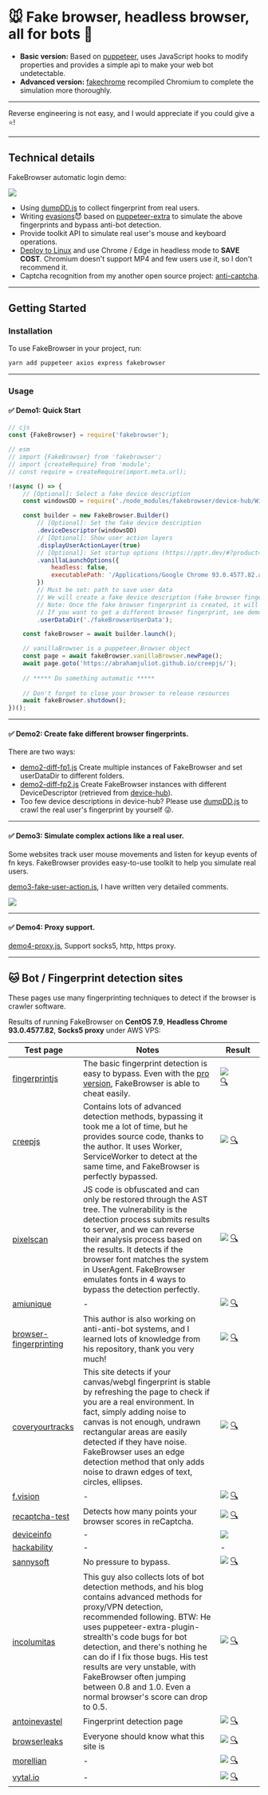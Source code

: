 # 🐭 Fake browser, headless browser, all for bots 🤖

* **Basic version:**
Based on [puppeteer](https://github.com/puppeteer/puppeteer), uses JavaScript hooks to modify properties and provides a simple api to make your web bot undetectable.
* **Advanced version:**
[fakechrome](https://github.com/kkoooqq/fakechrome) recompiled Chromium to complete the simulation more thoroughly. 

------

Reverse engineering is not easy, and I would appreciate if you could give a ⭐!

------

## Technical details

FakeBrowser automatic login demo:

![](doc/fakebrowser-demo.gif)

* Using [dumpDD.js](src/dumpDD.js) to collect fingerprint from real users.
* Writing [evasions](https://github.com/kkoooqq/fakebrowser/tree/main/src/plugins/evasions)😈 based on [puppeteer-extra](https://github.com/berstend/puppeteer-extra) to simulate the above fingerprints and bypass anti-bot detection.
* Provide toolkit API to simulate real user's mouse and keyboard operations.
* [Deploy to Linux](https://github.com/kkoooqq/fakebrowser/tree/main/script) and use Chrome / Edge in headless mode to **SAVE COST**. Chromium doesn't support MP4 and few users use it, so I don't recommend it.
* Captcha recognition from my another open source project: [anti-captcha](https://github.com/kkoooqq/anti-captcha).

----

## Getting Started

### Installation

To use FakeBrowser in your project, run:

```bash
yarn add puppeteer axios express fakebrowser
```

---

### Usage

#### ✅ Demo1: Quick Start

``` javascript
// cjs
const {FakeBrowser} = require('fakebrowser');

// esm
// import {FakeBrowser} from 'fakebrowser';
// import {createRequire} from 'module';
// const require = createRequire(import.meta.url);

!(async () => {
    // [Optional]: Select a fake device description
    const windowsDD = require('./node_modules/fakebrowser/device-hub/Windows.json');

    const builder = new FakeBrowser.Builder()
        // [Optional]: Set the fake device description
        .deviceDescriptor(windowsDD)
        // [Optional]: Show user action layers
        .displayUserActionLayer(true)
        // [Optional]: Set startup options (https://pptr.dev/#?product=Puppeteer&show=api-puppeteerlaunchoptions)
        .vanillaLaunchOptions({
            headless: false,
            executablePath: '/Applications/Google Chrome 93.0.4577.82.app/Contents/MacOS/Google Chrome',
        })
        // Must be set: path to save user data
        // We will create a fake device description (fake browser fingerprint) and save the browser's user cache information to this folder.
        // Note: Once the fake browser fingerprint is created, it will not change, just like a normal user using the browser.
        // If you want to get a different browser fingerprint, see demo2.
        .userDataDir('./fakeBrowserUserData');

    const fakeBrowser = await builder.launch();

    // vanillaBrowser is a puppeteer.Browser object
    const page = await fakeBrowser.vanillaBrowser.newPage();
    await page.goto('https://abrahamjuliot.github.io/creepjs/');
    
    // ***** Do something automatic *****
    
    // Don't forget to close your browser to release resources
    await fakeBrowser.shutdown();
})();
```

---

#### ✅ Demo2: Create fake different browser fingerprints.

There are two ways:
* [demo2-diff-fp1.js](demo/demo2-diff-fp1.js) Create multiple instances of FakeBrowser and set userDataDir to different folders.
* [demo2-diff-fp2.js](demo/demo2-diff-fp2.js) Create FakeBrowser instances with different DeviceDescriptor (retrieved from [device-hub](device-hub)).
* Too few device descriptions in device-hub? Please use [dumpDD.js](src/dumpDD.js) to crawl the real user's fingerprint by yourself 😜.

---

#### ✅ Demo3: Simulate complex actions like a real user.

Some websites track user mouse movements and listen for keyup events of fn keys. FakeBrowser provides easy-to-use toolkit to help you simulate real users.

[demo3-fake-user-action.js](demo/demo3-fake-user-action.js), I have written very detailed comments.

![](doc/fakebrowser-demo3.gif)

---

#### ✅ Demo4: Proxy support.

[demo4-proxy.js](demo/demo4-proxy.js), Support socks5, http, https proxy.

----

## 🐱 Bot / Fingerprint detection sites 

These pages use many fingerprinting techniques to detect if the browser is crawler software.

Results of running FakeBrowser on **CentOS 7.9**, **Headless Chrome 93.0.4577.82**, **Socks5 proxy** under AWS VPS:


| Test page | Notes | Result |
| ------ | ------ | ------ |
| [fingerprintjs](https://fingerprintjs.github.io/fingerprintjs/) | The basic fingerprint detection is easy to bypass. Even with the [pro version](https://fingerprintjs.com/demo/), FakeBrowser is able to cheat easily. | ![](doc/test-score-fingerprintjs.jpg) <img style='width: 450px !important; height: 1px;' />[🔍](doc/test-result-fingerprintjs.png) |
| [creepjs](https://abrahamjuliot.github.io/creepjs/) | Contains lots of advanced detection methods, bypassing it took me a lot of time, but he provides source code, thanks to the author. It uses Worker, ServiceWorker to detect at the same time, and FakeBrowser is perfectly bypassed. | ![](doc/test-score-creepjs.jpg) [🔍](doc/test-result-creepjs.png) |
| [pixelscan](https://pixelscan.net) | JS code is obfuscated and can only be restored through the AST tree. The vulnerability is the detection process submits results to server, and we can reverse their analysis process based on the results. It detects if the browser font matches the system in UserAgent. FakeBrowser emulates fonts in 4 ways to bypass the detection perfectly. | ![](doc/test-score-pixelscan.jpg) [🔍](doc/test-result-pixelscan.png) |
| [amiunique](https://amiunique.org/fp) | - | ![](doc/test-score-amiunique.jpg) [🔍](doc/test-result-amiunique.jpg) |
| [browser-fingerprinting](https://niespodd.github.io/browser-fingerprinting) | This author is also working on anti-anti-bot systems, and I learned lots of knowledge from his repository, thank you very much! | ![](doc/test-score-niespodd.jpg) [🔍](doc/test-result-niespodd.jpg) |
| [coveryourtracks](https://coveryourtracks.eff.org/) | This site detects if your canvas/webgl fingerprint is stable by refreshing the page to check if you are a real environment. In fact, simply adding noise to canvas is not enough, undrawn rectangular areas are easily detected if they have noise. FakeBrowser uses an edge detection method that only adds noise to drawn edges of text, circles, ellipses. | ![](doc/test-score-coveryourtracks.jpg) [🔍](doc/test-result-coveryourtracks.png) |
| [f.vision](http://f.vision/) | - | ![](doc/test-score-f.vision.jpg) [🔍](doc/test-result-f.vision.png) |
| [recaptcha-test](https://antcpt.com/eng/information/demo-form/recaptcha-3-test-score.html) | Detects how many points your browser scores in reCaptcha. | ![](doc/test-score-recaptcha.jpg) [🔍](doc/test-result-recaptcha.jpg) |
| [deviceinfo](https://www.deviceinfo.me) | - | ![](doc/test-score-deviceinfo.jpg) |
| [hackability](https://portswigger-labs.net/hackability/) | - | - |
| [sannysoft](https://bot.sannysoft.com/) | No pressure to bypass. | ![](doc/test-score-sannysoft.jpg) [🔍](doc/test-result-sannysoft.jpg) |
| [incolumitas](https://bot.incolumitas.com) | This guy also collects lots of bot detection methods, and his blog contains advanced methods for proxy/VPN detection, recommended following. BTW: He uses puppeteer-extra-plugin-strealth's code bugs for bot detection, and there's nothing he can do if I fix those bugs. His test results are very unstable, with FakeBrowser often jumping between 0.8 and 1.0. Even a normal browser's score can drop to 0.5. | ![](doc/test-score-incolumitas.jpg) [🔍](doc/test-result-incolumitas.png) |
| [antoinevastel](http://antoinevastel.com/bots) | Fingerprint detection page | ![](doc/test-score-antoinevastel.jpg) [🔍](doc/test-result-antoinevastel.jpg) |
| [browserleaks](https://browserleaks.com) | Everyone should know what this site is | ![](doc/test-score-browserleaks.jpg) [🔍](doc/test-result-browserleaks.jpg) |
| [morellian](https://plaperdr.github.io/morellian-canvas/Prototype/webpage/picassauth.html) | - | ![](doc/test-score-morellian.jpg) [🔍](doc/test-result-morellian.jpg) |
| [vytal.io](https://vytal.io) | - | ![](doc/test-score-vytal.io.jpg) [🔍](doc/test-result-vytal.io.png) |
